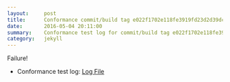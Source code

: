 ```yaml
---
layout:     post
title:      Conformance commit/build tag e022f1702e118fe3919fd23d2d39dce831a28fff
date:       2016-05-04 20:11:00
summary:    Conformance test log for commit/build tag e022f1702e118fe3919fd23d2d39dce831a28fff.
category:   jekyll
---
```


Failure!

- Conformance test log: [Log File](http://s3-us-west-2.amazonaws.com/kraken-e2e-logs/conformance/kraken_e022f1702e118fe3919fd23d2d39dce831a28fff.log)
